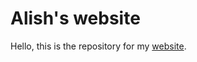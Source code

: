 # Alish's website

Hello, this is the repository for my [website](https://alishchhetri.netlify.app/).